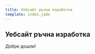 ```yaml
---
title: Уебсайт ръчна изработка
template: index.jade
---
```



Уебсайт ръчна изработка
-----------------------

Добре дошли!